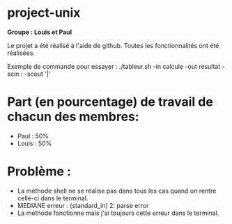 # project-unix

**Groupe : Louis et Paul**

Le projet a été réalisé à l'aide de github.
Toutes les fonctionnalités ont été réalisées.

Exemple de commande pour essayer : ./tableur.sh -in calcule -out resultat -scin : -scout '|'
# Part (en pourcentage) de travail de chacun des membres:

- Paul : 50%
- Louis : 50%

# Problème :

- La méthode shell ne se réalise pas dans tous les cas quand on rentre celle-ci dans le terminal.
- MEDIANE erreur : (standard_in) 2: parse error
- La methode fonctionne mais j'ai toujours cette erreur dans le terminal.
